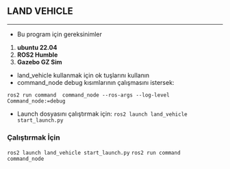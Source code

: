 ## LAND VEHICLE
---
- Bu program için gereksinimler
1) **ubuntu 22.04** 
2) **ROS2 Humble**
3) **Gazebo GZ Sim**

- land_vehicle kullanmak için ok tuşlarını kullanın
- command_node debug kısımlarının çalışmasını istersek: 
```
ros2 run command  command_node --ros-args --log-level Command_node:=debug
```

- Launch dosyasını çalıştırmak için:
`ros2 launch land_vehicle start_launch.py`

### Çalıştırmak İçin 
`ros2 launch land_vehicle start_launch.py`
`ros2 run command  command_node`